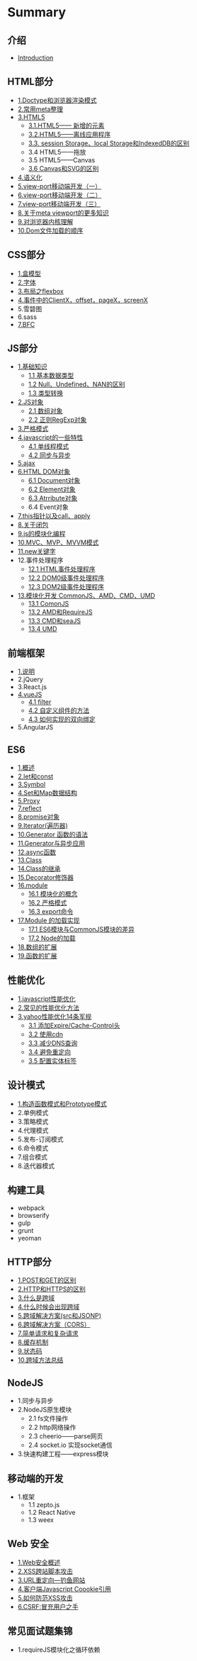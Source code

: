 # Summary

## 介绍

* [Introduction](README.md)

## HTML部分

* [1.Doctype和浏览器渲染模式](html/doctype.md)
* [2.常用meta整理](html/4.meta.md)
* [3.HTML5](html/3.html5.md)
  * [3.1.HTML5—— 新增的元素](html/3.html5/3.1.html5-yuan.md)
  * [3.2.HTML5——离线应用程序](html/3.html5/3.2.html5.md)
  * [3.3.  session Storage、local Storage和IndexedDB的区别](html/3.html5/3.3.-session-storagelocal-storageindexeddb.md)
  * 3.4 HTML5——拖放
  * 3.5 HTML5——Canvas
  * [3.6 Canvas和SVG的区别](html/3.html5/3.6-canvassvg.md)
* [4.语义化](html/3..md)
* [5.view-port移动端开发（一）](html/view-port.md)
* [6.view-port移动端开发（二）](html/view-port/6.view-port.md)
* [7.view-port移动端开发（三）](html/view-port/6.view-port/7.view-port.md)
* [8.关于meta viewport的更多知识](html/view-port/6meta-viewport.md)
* [9.对浏览器内核理解](html/9..md)
* [10.Dom文件加载的顺序](html/10.dom.md)

## CSS部分

* [1.盒模型](css/1..md)
* [2.字体](css/2..md)
* [3.布局之flexbox](css/3.flexbox.md)
* [4.事件中的ClientX，offset，pageX，screenX](css/4.clientxoffsetpagexscreenx.md)
* 5.雪碧图
* 6.sass
* [7.BFC](css/7.bfc.md)

## JS部分

* [1.基础知识](js/1..md)
  * [1.1 基本数据类型](js/1.1.md)
  * [1.2 Null、Undefined、NAN的区别](js/1.2-nullundefinednan.md)
  * [1.3 类型转换](js/1.3.md)
* [2.JS对象](js/2.js.md)
  * [2.1 数组对象](js/2.js/2.1.md)
  * [2.2 正则RegExp对象](js/2.js/2.2-regexp.md)
* [3.严格模式](js/3.yan-ge-mo-shi.md)
* [4.javascript的一些特性](js/1.javascript.md)
  * [4.1 单线程模式](js/1.javascript/1.1.md)
  * [4.2 同步与异步](js/1.javascript/1.2.md)
* [5.ajax](js/ajax.md)
* [6.HTML DOM对象](js/6.html-dom.md)
  * [6.1 Document对象](js/6.html-dom/6.1-document.md)
  * [6.2 Element对象](js/6.html-dom/6.2-element.md)
  * [6.3 Atrribute对象](js/6.html-dom/6.3-atrribute.md)
  * 6.4 Event对象
* [7.this指针以及call、apply](js/5.thiscallapply.md)
* [8.关于闭包](js/7..md)
* [9.js的模块化编程](js/6.js.md)
* [10.MVC、MVP、MVVM模式](js/10.mvcmvpmvvm.md)
* [11.new关键字](js/11.new.md)
* 12.事件处理程序
  * [12.1 HTML事件处理程序](js/12.1-html.md)
  * [12.2 DOM0级事件处理程序](js/12.2-dom0.md)
  * [12.3 DOM2级事件处理程序](js/12.3-dom2.md)
* [13.模块化开发 CommonJS、AMD、CMD、UMD](js/13mo-kuai-hua-kai-fa-commonjs-amd-cmd-umd.md)
  * [13.1 ComonJS](js/13mo-kuai-hua-kai-fa-commonjs-amd-cmd-umd/131-comonjs.md)
  * [13.2 AMD和RequireJS](js/13mo-kuai-hua-kai-fa-commonjs-amd-cmd-umd/132-admhe-requirejs.md)
  * [13.3 CMD和seaJS](js/13mo-kuai-hua-kai-fa-commonjs-amd-cmd-umd/133-cmdhe-seajs.md)
  * [13.4 UMD](js/13mo-kuai-hua-kai-fa-commonjs-amd-cmd-umd/134-umd.md)

## 前端框架

* [1.说明](1..md)
* 2.jQuery
* 3.React.js
* [4.vueJS](4.vue.md)
  * [4.1 filter](4.vue/41-filter.md)
  * [4.2 自定义组件的方法](4.vue/42-zi-ding-yi-zu-jian-de-fang-fa.md)
  * [4.3 如何实现的双向绑定](4.vue/43-ru-he-shi-xian-de-shuang-xiang-bang-ding.md)
* 5.AngularJS

## ES6

* [1.概述](es6/1..md)
* [2.let和const](es6/2.letconst.md)
* [3.Symbol](es6/3.symbol.md)
* [4.Set和Map数据结构](es6/4.setmap.md)
* [5.Proxy](es6/5.proxy.md)
* [7.reflect](es6/7.reflect.md)
* [8.promise对象](es6/8.promise.md)
* [9.Iterator\(遍历器\)](es6/7.iterator%28%29.md)
* [10.Generator 函数的语法](es6/10.generator.md)
* [11.Generator与异步应用](es6/11.generator.md)
* [12.async函数](es6/12.async.md)
* [13.Class](es6/13.class.md)
* [14.Class的继承](es6/14.class.md)
* [15.Decorator修饰器](es6/15.decorator.md)
* [16.module](es6/16.module.md)
  * [16.1 模块化的概念](es6/16.module/16.1.md)
  * [16.2 严格模式](es6/16.module/16.2.md)
  * [16.3 export命令](es6/16.module/16.3-export.md)
* [17.Module 的加载实现](es6/17.module.md)
  * [17.1 ES6模块与CommonJS模块的差异](es6/17.module/17.1-es6commonjs.md)
  * [17.2 Node的加载](es6/17.module/17.2-node.md)
* [18.数组的扩展](es6/18..md)
* [19.函数的扩展](es6/19..md)

## 性能优化

* [1.javascript性能优化](1.javascript.md)
* [2.常见的性能优化方法](2..md)
* [3.yahoo性能优化14条军规](3yahooxing-neng-you-hua-14-tiao-jun-gui.md)
  * [3.1 添加Expire/Cache-Control头](3yahooxing-neng-you-hua-14-tiao-jun-gui/31-tian-jia-expire-cache-control-tou.md)
  * [3.2 使用cdn](3yahooxing-neng-you-hua-14-tiao-jun-gui/32-shi-yong-cdn.md)
  * [3.3 减少DNS查询](3yahooxing-neng-you-hua-14-tiao-jun-gui/33-jianshao-dns-cha-xun.md)
  * [3.4 避免重定向](3yahooxing-neng-you-hua-14-tiao-jun-gui/34-bi-mian-zhong-ding-xiang.md)
  * [3.5 配置实体标签](3yahooxing-neng-you-hua-14-tiao-jun-gui/35-pei-zhi-shi-ti-biao-qian.md)

## 设计模式

* [1.构造函数模式和Prototype模式](1.prototype.md)
* 2.单例模式
* 3.策略模式
* 4.代理模式
* 5.发布-订阅模式
* 6.命令模式
* 7.组合模式
* 8.迭代器模式

## 构建工具

* webpack
* browserify
* gulp
* grunt
* yeoman

## HTTP部分

* [1.POST和GET的区别](chapter1/postget.md)
* [2.HTTP和HTTPS的区别](chapter1/httphttps.md)
* [3.什么是跨域](chapter1/3..md)
* [4.什么时候会出现跨域](chapter1/4..md)
* [5.跨域解决方案\(src和JSONP\)](chapter1/cors.md)
* [6.跨域解决方案（CORS）](chapter1/6.cors.md)
* [7.简单请求和复杂请求](chapter1/7..md)
* [8.缓存机制](chapter1/8huan-cun-ji-zhi.md)
* [9.状态码](chapter1/9zhuang-tai-ma.md)
* [10.跨域方法总结](chapter1/11gui-na-kua-yu-fang-fa.md)

## NodeJS

* 1.同步与异步
* 2.NodeJS原生模块
  * 2.1 fs文件操作
  * 2.2 http网络操作
  * 2.3 cheerio——parse网页
  * 2.4 socket.io 实现socket通信
* 3.快速构建工程——express模块

## 移动端的开发

* 1.框架
  * 1.1 zepto.js
  * 1.2 React Native
  * 1.3 weex

## Web 安全

* [1.Web安全概述](web/1.md)
* [2.XSS跨站脚本攻击](web/2.xss.md)
* [3.URL重定向—钓鱼网站](web/3.url.md)
* [4.客户端Javascript Coookie引用](web/4.javascript-coookie.md)
* [5.如何防范XSS攻击](web/5.xss.md)
* [6.CSRF:冒充用户之手](web/6csrfmao-chong-yong-hu-zhi-shou.md)

## 常见面试题集锦

* 1.requireJS模块化之循环依赖

